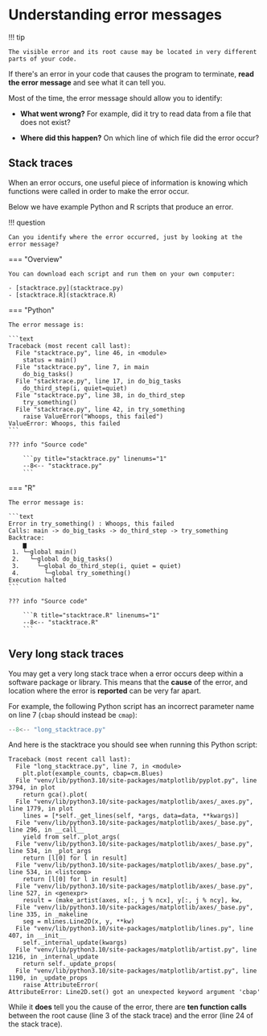 # Understanding error messages

!!! tip

    The visible error and its root cause may be located in very different parts of your code.

If there's an error in your code that causes the program to terminate, **read the error message** and see what it can tell you.

Most of the time, the error message should allow you to identify:

- **What went wrong?**
  For example, did it try to read data from a file that does not exist?

- **Where did this happen?**
  On which line of which file did the error occur?

## Stack traces

When an error occurs, one useful piece of information is knowing which functions were called in order to make the error occur.

Below we have example Python and R scripts that produce an error.

!!! question

    Can you identify where the error occurred, just by looking at the error message?

=== "Overview"

    You can download each script and run them on your own computer:

    - [stacktrace.py](stacktrace.py)
    - [stacktrace.R](stacktrace.R)


=== "Python"

    The error message is:

    ```text
    Traceback (most recent call last):
      File "stacktrace.py", line 46, in <module>
        status = main()
      File "stacktrace.py", line 7, in main
        do_big_tasks()
      File "stacktrace.py", line 17, in do_big_tasks
        do_third_step(i, quiet=quiet)
      File "stacktrace.py", line 38, in do_third_step
        try_something()
      File "stacktrace.py", line 42, in try_something
        raise ValueError("Whoops, this failed")
    ValueError: Whoops, this failed
    ```

    ??? info "Source code"

        ```py title="stacktrace.py" linenums="1"
        --8<-- "stacktrace.py"
        ```

=== "R"

    The error message is:

    ```text
    Error in try_something() : Whoops, this failed
    Calls: main -> do_big_tasks -> do_third_step -> try_something
    Backtrace:
        ▆
     1. └─global main()
     2.   └─global do_big_tasks()
     3.     └─global do_third_step(i, quiet = quiet)
     4.       └─global try_something()
    Execution halted
    ```

    ??? info "Source code"

        ```R title="stacktrace.R" linenums="1"
        --8<-- "stacktrace.R"
        ```

## Very long stack traces

You may get a very long stack trace when a error occurs deep within a software package or library.
This means that the **cause** of the error, and location where the error is **reported** can be very far apart.

For example, the following Python script has an incorrect parameter name on line 7 (``cbap`` should instead be ``cmap``):

```py title="long_stacktrace.py" linenums="1" hl_lines="7"
--8<-- "long_stacktrace.py"
```

And here is the stacktrace you should see when running this Python script:

```text linenums="1" hl_lines="24"
Traceback (most recent call last):
  File "long_stacktrace.py", line 7, in <module>
    plt.plot(example_counts, cbap=cm.Blues)
  File "venv/lib/python3.10/site-packages/matplotlib/pyplot.py", line 3794, in plot
    return gca().plot(
  File "venv/lib/python3.10/site-packages/matplotlib/axes/_axes.py", line 1779, in plot
    lines = [*self._get_lines(self, *args, data=data, **kwargs)]
  File "venv/lib/python3.10/site-packages/matplotlib/axes/_base.py", line 296, in __call__
    yield from self._plot_args(
  File "venv/lib/python3.10/site-packages/matplotlib/axes/_base.py", line 534, in _plot_args
    return [l[0] for l in result]
  File "venv/lib/python3.10/site-packages/matplotlib/axes/_base.py", line 534, in <listcomp>
    return [l[0] for l in result]
  File "venv/lib/python3.10/site-packages/matplotlib/axes/_base.py", line 527, in <genexpr>
    result = (make_artist(axes, x[:, j % ncx], y[:, j % ncy], kw,
  File "venv/lib/python3.10/site-packages/matplotlib/axes/_base.py", line 335, in _makeline
    seg = mlines.Line2D(x, y, **kw)
  File "venv/lib/python3.10/site-packages/matplotlib/lines.py", line 407, in __init__
    self._internal_update(kwargs)
  File "venv/lib/python3.10/site-packages/matplotlib/artist.py", line 1216, in _internal_update
    return self._update_props(
  File "venv/lib/python3.10/site-packages/matplotlib/artist.py", line 1190, in _update_props
    raise AttributeError(
AttributeError: Line2D.set() got an unexpected keyword argument 'cbap'
```

While it **does** tell you the cause of the error, there are **ten function calls** between the root cause (line 3 of the stack trace) and the error (line 24 of the stack trace).
